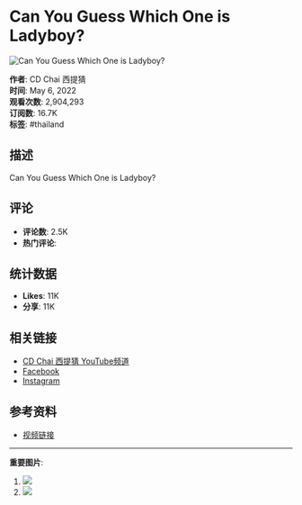 # Can You Guess Which One is Ladyboy?

![Can You Guess Which One is Ladyboy?](https://i.ytimg.com/vi/rQu8ZRXMock/hqdefault.jpg?sqp=-oaymwEmCKgBEF5IWvKriqkDGQgBFQAAiEIYAdgBAeIBCggYEAIYBjgBQAE=&rs=AOn4CLAEgkvRJ0IQ_m6ea3o3OO1jjclkEA)

**作者**: CD Chai 西提猜  
**时间**: May 6, 2022  
**观看次数**: 2,904,293  
**订阅数**: 16.7K  
**标签**: #thailand  

## 描述
Can You Guess Which One is Ladyboy?

## 评论
- **评论数**: 2.5K
- **热门评论**: 

## 统计数据
- **Likes**: 11K
- **分享**: 11K

## 相关链接
- [CD Chai 西提猜 YouTube频道](https://www.youtube.com/channel/UC5VQaNkYv2dyAJ1sJUl7qcg)
- [Facebook](https://www.facebook.com/cdchai)
- [Instagram](https://www.instagram.com/cdchai2020/)

## 参考资料
- [视频链接](https://www.youtube.com/watch?v=rQu8ZRXMock)

---

**重要图片**: 
1. ![](https://yt3.ggpht.com/6JcbbaPz6rFRshWY9FyWkWIVt3xLpBE3K_QPH9r1zqKlj7JdDg8cK3RnLlLn22eiBxOcacjrzA=s48-c-k-c0x00ffffff-no-rj)
2. ![](https://i.ytimg.com/vi/rQu8ZRXMock/hqdefault.jpg?sqp=-oaymwEmCKgBEF5IWvKriqkDGQgBFQAAiEIYAdgBAeIBCggYEAIYBjgBQAE=&rs=AOn4CLAEgkvRJ0IQ_m6ea3o3OO1jjclkEA)
<!-- tcd_original_link https://www.youtube.com/watch?v=2BhrnJGoiIk&pp=ygUKI-WkmuWPmOaApw%3D%3D -->
